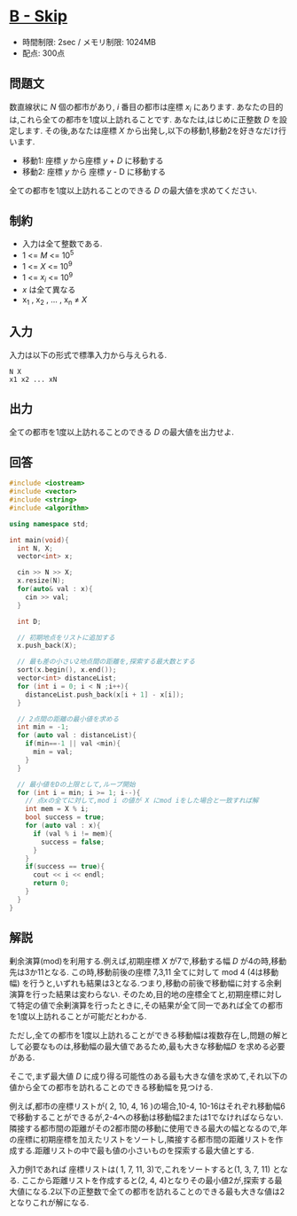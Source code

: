 # [B - Skip](https://beta.atcoder.jp/contests/abc109/tasks/abc109_c)
* 時間制限: 2sec / メモリ制限: 1024MB
* 配点: 300点

## 問題文
数直線状に *N* 個の都市があり, *i* 番目の都市は座標 *x<sub>i</sub>* にあります.
あなたの目的は,これら全ての都市を1度以上訪れることです.
あなたは,はじめに正整数 *D* を設定します.
その後,あなたは座標 *X* から出発し,以下の移動1,移動2を好きなだけ行います.

* 移動1: 座標 *y* から座標 *y* + *D* に移動する
* 移動2: 座標 *y* から 座標 *y* - D に移動する

全ての都市を1度以上訪れることのできる *D* の最大値を求めてください.

## 制約
* 入力は全て整数である.
* 1 <= *M* <= 10<sup>5</sup>
* 1 <= *X* <= 10<sup>9</sup>
* 1 <= *x<sub>i</sub>* <= 10<sup>9</sup>
* *x* は全て異なる
* x<sub>1</sub> , x<sub>2</sub> , ... , x<sub>n</sub> ≠ *X*


## 入力
入力は以下の形式で標準入力から与えられる.

```
N X
x1 x2 ... xN
```

## 出力
全ての都市を1度以上訪れることのできる *D* の最大値を出力せよ.

## 回答
```cpp
#include <iostream>
#include <vector>
#include <string>
#include <algorithm>

using namespace std;

int main(void){
  int N, X;
  vector<int> x;

  cin >> N >> X;
  x.resize(N);
  for(auto& val : x){
    cin >> val;
  }

  int D;

  // 初期地点をリストに追加する
  x.push_back(X);

  // 最も差の小さい2地点間の距離を,探索する最大数とする
  sort(x.begin(), x.end());
  vector<int> distanceList;
  for (int i = 0; i < N ;i++){
    distanceList.push_back(x[i + 1] - x[i]);
  }

  // 2点間の距離の最小値を求める
  int min = -1;
  for (auto val : distanceList){
    if(min==-1 || val <min){
      min = val;
    }
  }

  // 最小値をDの上限として,ループ開始
  for (int i = min; i >= 1; i--){
    // 点xの全てに対して,mod i の値が X にmod iをした場合と一致すれば解
    int mem = X % i;
    bool success = true;
    for (auto val : x){
      if (val % i != mem){
        success = false;
      }
    }
    if(success == true){
      cout << i << endl;
      return 0;
    }
  }
}

```

## 解説
剰余演算(mod)を利用する.例えば,初期座標 *X* が7で,移動する幅 *D* が4の時,移動先は3か11となる.
この時,移動前後の座標 7,3,11 全てに対して mod 4 (4は移動幅) を行うと,いずれも結果は3となる.つまり,移動の前後で移動幅に対する余剰演算を行った結果は変わらない.
そのため,目的地の座標全てと,初期座標に対して特定の値で余剰演算を行ったときに,その結果が全て同一であれば全ての都市を1度以上訪れることが可能だとわかる.

ただし,全ての都市を1度以上訪れることができる移動幅は複数存在し,問題の解として必要なものは,移動幅の最大値であるため,最も大きな移動幅*D* を求める必要がある.

そこで,まず最大値 *D* に成り得る可能性のある最も大きな値を求めて,それ以下の値から全ての都市を訪れることのできる移動幅を見つける.

例えば,都市の座標リストが( 2, 10, 4, 16 )の場合,10-4, 10-16はそれぞれ移動幅6で移動することができるが,2-4への移動は移動幅2または1でなければならない.
隣接する都市間の距離がその2都市間の移動に使用できる最大の幅となるので,年の座標に初期座標を加えたリストをソートし,隣接する都市間の距離リストを作成する.距離リストの中で最も値の小さいものを探索する最大値とする.

入力例1であれば 座標リストは( 1, 7, 11, 3)で,これをソートすると(1, 3, 7, 11) となる.
ここから距離リストを作成すると(2, 4, 4)となりその最小値2が,探索する最大値になる.2以下の正整数で全ての都市を訪れることのできる最も大きな値は2となりこれが解になる.
